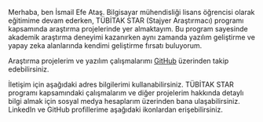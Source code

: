 Merhaba, ben İsmail Efe Ataş. Bilgisayar mühendisliği lisans öğrencisi olarak eğitimime devam ederken, TÜBİTAK STAR (Stajyer Araştırmacı) programı kapsamında araştırma projelerinde yer almaktayım. Bu program sayesinde akademik araştırma deneyimi kazanırken aynı zamanda yazılım geliştirme ve yapay zeka alanlarında kendimi geliştirme fırsatı buluyorum.

Araştırma projelerim ve yazılım çalışmalarımı [GitHub](https://github.com/efe-atas) üzerinden takip edebilirsiniz.

İletişim için aşağıdaki adres bilgilerimi kullanabilirsiniz. TÜBİTAK STAR programı kapsamındaki çalışmalarım ve diğer projelerim hakkında detaylı bilgi almak için sosyal medya hesaplarım üzerinden bana ulaşabilirsiniz. LinkedIn ve GitHub profillerime aşağıdaki ikonlardan erişebilirsiniz.
